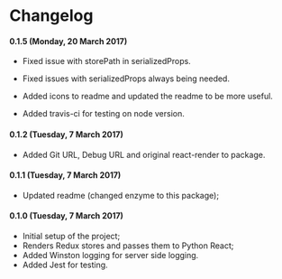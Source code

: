 # Changelog

#### 0.1.5 (Monday, 20 March 2017)

- Fixed issue with storePath in serializedProps.
- Fixed issues with serializedProps always being needed.

- Added icons to readme and updated the readme to be more useful.
- Added travis-ci for testing on node version.

#### 0.1.2 (Tuesday, 7 March 2017)

- Added Git URL, Debug URL and original react-render to package.

#### 0.1.1 (Tuesday, 7 March 2017)

- Updated readme (changed enzyme to this package);

#### 0.1.0 (Tuesday, 7 March 2017)

- Initial setup of the project;
- Renders Redux stores and passes them to Python React;
- Added Winston logging for server side logging.
- Added Jest for testing.
